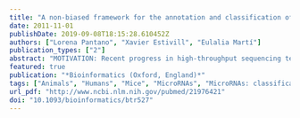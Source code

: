 ```yaml
---
title: "A non-biased framework for the annotation and classification of the non-miRNA small RNA transcriptome."
date: 2011-11-01
publishDate: 2019-09-08T18:15:28.610452Z
authors: ["Lorena Pantano", "Xavier Estivill", "Eulalia Martí"]
publication_types: ["2"]
abstract: "MOTIVATION: Recent progress in high-throughput sequencing technologies has largely contributed to reveal a highly complex landscape of small non-coding RNAs (sRNAs), including novel non-canonical sRNAs derived from long non-coding RNA, repeated elements, transcription start sites and splicing site regions among others. The published frameworks for sRNA data analysis are focused on miRNA detection and prediction, ignoring further information in the dataset. As a consequence, tools for the identification and classification of the sRNAs not belonging to miRNA family are currently lacking. RESULTS: Here, we present, SeqCluster, an extension of the currently available SeqBuster tool to identify and analyze at different levels the sRNAs not annotated or predicted as miRNAs. This new module deals with sequences mapping onto multiple locations and permits a highly versatile and user-friendly interaction with the data in order to easily classify sRNA sequences with a putative functional importance. We were able to detect all known classes of sRNAs described to date using SeqCluster with different sRNA datasets."
featured: true
publication: "*Bioinformatics (Oxford, England)*"
tags: ["Animals", "Humans", "Mice", "MicroRNAs", "MicroRNAs: classification", "Molecular Sequence Annotation", "RNA", "Sequence Analysis", "Small Untranslated", "Small Untranslated: chemistry", "Small Untranslated: classification", "Software", "Transcriptome", "selected"]
url_pdf: "http://www.ncbi.nlm.nih.gov/pubmed/21976421"
doi: "10.1093/bioinformatics/btr527"
---
```


